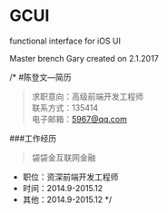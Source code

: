 # GCUI
functional interface for iOS UI

Master brench
Gary created on 2.1.2017

/*
#陈登文—简历   
> 求职意向：高级前端开发工程师   
>联系方式：135414    
> 电子邮箱：5967@qq.com

###工作经历
> 袋袋金互联网金融   
* 职位：资深前端开发工程师  
* 时间：2014.9-2015.12   
* 其他：2014.9-2015.12
*/
